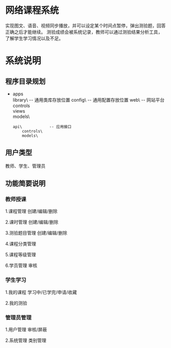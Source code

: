 网络课程系统
======

实现图文、语音、视频同步播放，并可以设定某个时间点暂停，弹出测验题，回答正确之后才能继续。
测验成绩会被系统记录，教师可以通过测验结果分析工具，了解学生学习情况以及不足。

系统说明
======

程序目录规划
------

*	apps\
		library\		-- 通用类库存放位置
		config\			-- 通用配置存放位置
		web\			-- 网站平台
			controls\
			views\
			models\
			
		api\			-- 应用接口
			controls\
			models\

用户类型
------

教师、学生、管理员

功能简要说明
------

### 教师授课

1.课程管理
创建/编辑/删除

2.课时管理
创建/编辑/删除

3.测验题目管理
创建/编辑/删除

4.课程分类管理

5.课程等级管理

6.学员管理
审核


### 学生学习

1.我的课程
学习中/已学完/申请/收藏

2.我的测验


### 管理员管理

1.用户管理
审核/屏蔽

2.系统管理
类别管理
